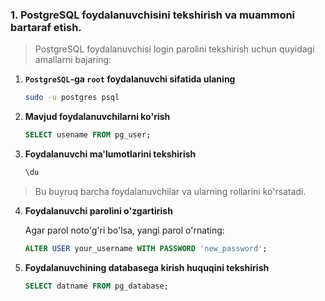 ### 1. PostgreSQL foydalanuvchisini tekshirish va muammoni bartaraf etish.

> PostgreSQL foydalanuvchisi login parolini tekshirish uchun quyidagi amallarni bajaring:

1. **`PostgreSQL`-ga `root` foydalanuvchi sifatida ulaning**
    ```bash
    sudo -u postgres psql
    ```
2. **Mavjud foydalanuvchilarni ko'rish**
    ```sql
    SELECT usename FROM pg_user;
    ```
3. **Foydalanuvchi ma'lumotlarini tekshirish**
    ```sql
    \du
    ```
> Bu buyruq barcha foydalanuvchilar va ularning rollarini ko'rsatadi.
4. **Foydalanuvchi parolini o'zgartirish**

    Agar parol noto'g'ri bo'lsa, yangi parol o'rnating:
    
    ```sql
    ALTER USER your_username WITH PASSWORD 'new_password';
    ```
5. **Foydalanuvchining databasega kirish huquqini tekshirish**

    ```sql
    SELECT datname FROM pg_database;
    ```





























































































